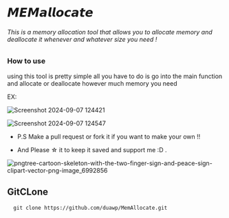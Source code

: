 # 𝙈𝙀𝙈𝙖𝙡𝙡𝙤𝙘𝙖𝙩𝙚
 ###### This is a memory allocation tool that allows you to allocate memory and deallocate it whenever and whatever size you need !

 ### How to use
 using this tool is pretty simple all you have to do is go into the main function and allocate or deallocate however much memory you need 

 EX:
 
  ![Screenshot 2024-09-07 124421](https://github.com/user-attachments/assets/83930839-17fb-442e-ba42-f537174fd062)

  
 ![Screenshot 2024-09-07 124547](https://github.com/user-attachments/assets/d50e5d52-b3de-4195-b116-6208b1af299c)



  - P.S Make a pull request or fork it if you want to make your own !!

  - And Please ☆ it to keep it saved and support me :D .

  ![pngtree-cartoon-skeleton-with-the-two-finger-sign-and-peace-sign-clipart-vector-png-image_6992856](https://github.com/user-attachments/assets/957c81c9-eded-4a07-a7d7-aba63f025bd7)

## GitCLone
      git clone https://github.com/duawp/MemAllocate.git

